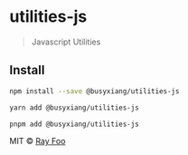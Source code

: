 # utilities-js

> Javascript Utilities

## Install

```bash
npm install --save @busyxiang/utilities-js
```

```bash
yarn add @busyxiang/utilities-js
```

```bash
pnpm add @busyxiang/utilities-js
```

MIT © [Ray Foo](https://github.com/busyxiang)
